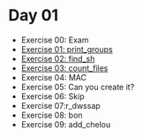 # Day 01

- Exercise 00: Exam
- [Exercise 01: print_groups](https://github.com/therootsixtyfour/42/tree/main/day01/ex01 "ex01")
- [Exercise 02: find_sh](https://github.com/therootsixtyfour/42/tree/main/day01/ex02 "ex02")
- [Exercise 03: count_files](https://github.com/therootsixtyfour/42/tree/main/day01/ex03 "ex03")
- Exercise 04: MAC
- Exercise 05: Can you create it?
- Exercise 06: Skip
- Exercise 07:r_dwssap
- Exercise 08: bon
- Exercise 09: add_chelou